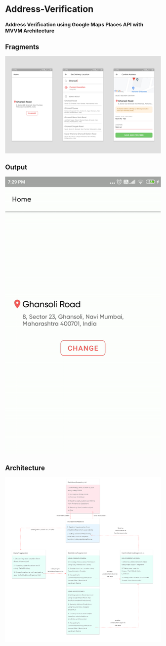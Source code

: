 # Address-Verification
### Address Verification using Google Maps Places API with MVVM Architecture
## Fragments
![](img/Fragments.png)
## Output
![](img/output.gif)
## Architecture
![](img/Architecutre.png)

